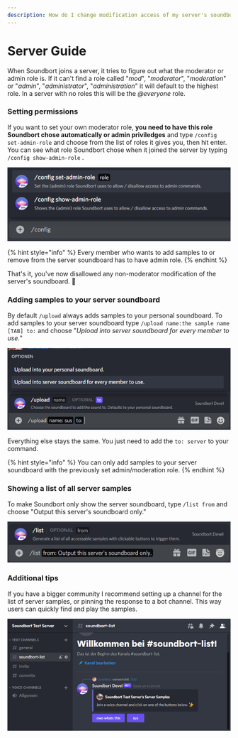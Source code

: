 ```yaml
---
description: How do I change modification access of my server's soundboard?
---
```


# Server Guide

When Soundbort joins a server, it tries to figure out what the moderator or admin role is. If it can't find a role called "_mod_", "_moderator_", "_moderation_" or "_admin_", "_administrator_", "_administration_" it will default to the highest role. In a server with no roles this will be the _@everyone_ role.

### Setting permissions

If you want to set your own moderator role, **you need to have this role Soundbort chose automatically or admin priviledges** and type `/config set-admin-role` and choose from the list of roles it gives you, then hit enter. You can see what role Soundbort chose when it joined the server by typing `/config show-admin-role` .

![Commands for setting and viewing the moderator/admin role.](.gitbook/assets/grafik%20%287%29.png)

{% hint style="info" %}
Every member who wants to add samples to or remove from the server soundboard has to have admin role.
{% endhint %}

That's it, you've now disallowed any non-moderator modification of the server's soundboard. 🎉 

### Adding samples to your server soundboard

By default `/upload` always adds samples to your personal soundboard. To add samples to your server soundboard type `/upload name:the sample name [TAB] to:` and choose "_Upload into server soundboard for every member to use._"

![Add samples to your server soundboard.](.gitbook/assets/grafik%20%283%29.png)

Everything else stays the same. You just need to add the `to: server` to your command.

{% hint style="info" %}
You can only add samples to your server soundboard with the previously set admin/moderation role.
{% endhint %}

### Showing a list of all server samples

To make Soundbort only show the server soundboard, type `/list from` and choose "Output this server's soundboard only."

![Command for showing only the server soundboard.](.gitbook/assets/grafik%20%289%29.png)

### Additional tips

If you have a bigger community I recommend setting up a channel for the list of server samples, or pinning the response to a bot channel. This way users can quickly find and play the samples.

![Setup of a channel which shows the server&apos;s soundboard.](.gitbook/assets/grafik.png)

